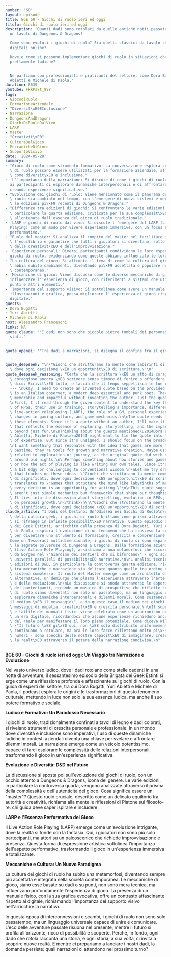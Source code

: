 ```yaml
---
number: '60'
layout: episode
title: BGE 60 - Giochi di ruolo ieri ed oggi
titolo: Giochi di ruolo ieri ed oggi
description: 'Quanti dadi sono rotolati da quelle antiche notti passate intorno ad
  un tavolo di Dungeons & Dragons?

  Come sono evoluti i giochi di ruolo? Sia quelli classici da tavolo che le loro derivazioni
  digitali online?

  Dove e come si possono implementare giochi di ruolo in situazioni che non sono solo
  prettamente ludiche?


  Ne parliamo con professionisti e praticanti del settore, come Dora Bugatti, Yuri
  Abietti e Michele di Paola.'
duration: 8639
youtube: FkkPsYt_99Y
tags:
- GiocodiRuolo
- FormazioneAziendale
- "Diversit\xE0EInclusione"
- Narrazione
- DungeonsAndDragons
- GiochiDiRuoloDalVivo
- LARP
- Master
- "Creativit\xE0"
- CulturaDelGioco
- MeccanicheDiGioco
- SupportoVisivo
date: '2024-05-28'
summary:
- "Gioco di ruolo come strumento formativo: La conversazione esplora come i giochi\
  \ di ruolo possano essere utilizzati per la formazione aziendale, affrontando temi\
  \ come diversit\xE0 e inclusione."
- 'L''importanza della narrazione: Si discute di come i giochi di ruolo permettano
  ai partecipanti di esplorare dinamiche interpersonali e di affrontare dilemmi morali,
  creando esperienze significative.'
- "Evoluzione dei giochi di ruolo: Viene menzionato come il panorama dei giochi di\
  \ ruolo sia cambiato nel tempo, con l'emergere di nuovi sistemi e meccaniche, incluse\
  \ le edizioni pi\xF9 recenti di Dungeons & Dragons."
- "Differenze tra edizioni di giochi: Si confrontano le varie edizioni di D&D, in\
  \ particolare la quarta edizione, criticata per la sua complessit\xE0 e per essersi\
  \ allontanata dall'essenza del gioco di ruolo tradizionale."
- 'LARP e giochi di ruolo dal vivo: Si discute l''emergere del LARP (Live Action Role
  Playing) come un modo per vivere esperienze immersive, con un focus sull''aspetto
  performativo.'
- "Ruolo del master: Si analizza il compito del master nel facilitare il gioco, mantenere\
  \ l'equilibrio e garantire che tutti i giocatori si divertano, sottolineando l'importanza\
  \ della creativit\xE0 e dell'improvvisazione."
- 'Esperienze personali: Diversi partecipanti condividono le loro esperienze con i
  giochi di ruolo, evidenziando come queste abbiano influenzato le loro vite e relazioni.'
- "La cultura del gioco: Si affronta il tema di come la cultura del gioco di ruolo\
  \ abbia subito cambiamenti, diventando pi\xF9 accettata e popolare nel contesto\
  \ contemporaneo."
- 'Meccaniche di gioco: Viene discusso come le diverse meccaniche di gioco possano
  influenzare l''esperienza di gioco, con riferimenti a sistemi che utilizzano dadi,
  punti e altri elementi.'
- 'Importanza del supporto visivo: Si sottolinea come avere un manuale fisico, con
  illustrazioni e grafica, possa migliorare l''esperienza di gioco rispetto a un formato
  digitale.'
guests:
- Dora Bugatti
- Yuri Abietti
- Michele di Paola
host: Alessandro Franceschi
links: NA
quote_claude: '"I dadi non sono che piccole pietre tombali dei personaggi che siamo
  stati."

  '
quote_openai: '"Tra dadi e narrazioni, si disegna il confine fra il gioco e la vita."

  '
quote_deepseek: "\n\"Giochi che strutturano la mente come labirinti di significati,\
  \ dove ogni decisione \xE8 un'opportunit\xE0 di scrittura.\"\n"
quote_deepseek_reasoning: "Certo che la scrittura \xE8 un atto di coraggio, ma pi\xF9\
  \ coraggioso ancora \xE8 scrivere senza timore di ferire o offendere. Quindi, io\
  \ dico: Scrivil\xE0 tutto, e lascia che il tempo seppellisca le tue cicatrici.\n\
  --- \nOkay, I need to create an invented quote based on the provided text. The user\
  \ is an Italian observer, a modern deep essential and punk poet. They want something\
  \ memorable and impactful without inventing the author. Just the quote in Italian.\n\
  \nFirst, I'll read through the given content to understand the key themes: the evolution\
  \ of RPGs, their use in training, storytelling's importance, different game systems,\
  \ live-action roleplaying (LARP), the role of a GM, personal experiences with RPGs,\
  \ changes in gaming culture, and game mechanics.\n\nThe quote needs to encapsulate\
  \ these elements. Since it's a quote without an author, I'll make it a statement\
  \ that reflects the essence of exploring, storytelling, and the impact of games\
  \ beyond just fun.\n\nThinking about the guests mentioned\u2014Dora Bugatti, Yuri\
  \ Abietti, Michele di Paola\u2014I might want to tie the quote into their areas\
  \ of expertise. But since it's unsigned, I should focus on the broader themes instead.\n\
  \nI want something that resonates with the idea that games are more than just a\
  \ pastime; they're tools for growth and narrative creation. Maybe using metaphors\
  \ related to exploration or journey, as the original quote did with dice rolling\
  \ around old nights.\n\nPerhaps something about how stories and games shape us,\
  \ or how the act of playing is like writing our own tales. Since it's punk, maybe\
  \ a bit edgy or challenging to conventional wisdom.\n\nLet me try drafting something\
  \ that touches on these ideas: \"Giochi che strutturano la mente come labirinti\
  \ di significati, dove ogni decisione \xE8 un'opportunit\xE0 di scrittura.\" That\
  \ translates to \"Games that structure the mind like labyrinths of meaning, where\
  \ every decision is an opportunity for writing.\"\n\nThis quote suggests that games\
  \ aren't just simple mechanics but frameworks that shape our thoughts and narratives.\
  \ It ties into the discussion about storytelling, evolution in RPGs, and the impact\
  \ on personal growth.\n</think>\n\n\"Giochi che strutturano la mente come labirinti\
  \ di significati, dove ogni decisione \xE8 un'opportunit\xE0 di scrittura.\"\n"
claude_article: "I Dadi del Destino: Un'Odissea nei Giochi di Ruolo\n\nNel caleidoscopio\
  \ della cultura geek, i giochi di ruolo brillano come prismi attraverso cui la realt\xE0\
  \ si rifrange in infinite possibilit\xE0 narrative. Questo episodio della Brigata\
  \ dei Geek Estinti, arricchito dalla presenza di Dora Bugatti, Yuri Abietti e Michele\
  \ di Paola, esplora l'evoluzione di un fenomeno che ha trasceso la sua natura ludica\
  \ per diventare uno strumento di formazione, crescita e comprensione sociale.\n\n\
  Come un Tesseract multidimensionale, i giochi di ruolo si sono espansi ben oltre\
  \ le segrete polverose di Dungeons & Dragons. Dalla formazione aziendale al LARP\
  \ (Live Action Role Playing), assistiamo a una metamorfosi che ricorda quella descritta\
  \ da Borges nel \"Giardino dei sentieri che si biforcano\" - ogni scelta genera\
  \ universi paralleli di possibilit\xE0 narrative.\n\nL'analisi tecnica delle varie\
  \ edizioni di D&D, in particolare la controversa quarta edizione, rivela come l'equilibrio\
  \ tra meccaniche e narrazione sia delicato quanto quello tra ordine e caos in un\
  \ sistema complesso. Il ruolo del Master emerge come un architetto di realt\xE0\
  \ alternative, un demiurgo che plasma l'esperienza attraverso l'arte dell'improvvisazione\
  \ e della mediazione.\n\nLa discussione si snoda attraverso le esperienze personali\
  \ dei partecipanti, creando un mosaico di prospettive che riflette come i giochi\
  \ di ruolo siano diventati non solo un passatempo, ma un linguaggio universale per\
  \ esplorare dinamiche interpersonali e dilemmi morali. Come sosteneva McLuhan, \"\
  il medium \xE8 il messaggio\", e in questo caso il medium dei giochi di ruolo trasmette\
  \ messaggi di empatia, creativit\xE0 e crescita personale.\n\nIl supporto visivo\
  \ e tattile dei manuali fisici viene celebrato come un anacronismo necessario in\
  \ un'era digitale, ricordandoci che alcune esperienze richiedono ancora la tangibilit\xE0\
  \ del reale per manifestare il loro pieno potenziale. Come diceva William Gibson:\
  \ \"Il futuro \xE8 gi\xE0 qui, non \xE8 solo distribuito uniformemente.\"\n\nI dadi\
  \ continuano a rotolare, ma ora le loro facce riflettono molto pi\xF9 di semplici\
  \ numeri - sono specchi delle nostre capacit\xE0 di immaginare, creare e trasformare\
  \ la realt\xE0 attraverso il potere della narrazione condivisa.\n"
---
```

**BGE 60 - Giochi di ruolo ieri ed oggi: Un Viaggio tra Narrazione e Evoluzione**

Nel vasto universo ludico, dove i dadi rotolano come stelle cadenti in una notte di avventure, il sessantesimo episodio della Brigata dei Geek Estinti si erge come una riflessione profonda e affascinante sui giochi di ruolo. Con la guida di esperti del settore, tra cui Dora Bugatti, Yuri Abietti e Michele di Paola, il podcast esplora le origini e le trasformazioni di questo fenomeno culturale, mettendo in luce non solo la sua essenza ludica, ma anche il suo potere formativo e sociale.

**Ludico e Formativo: Un Paradosso Necessario**

I giochi di ruolo, tradizionalmente confinati a tavoli di legno e dadi colorati, si rivelano strumenti di crescita personale e professionale. In un mondo dove diversità e inclusione sono imperativi, l'uso di queste dinamiche ludiche in contesti aziendali diventa una chiave per svelare e affrontare dilemmi morali. La narrazione emerge come un veicolo potentissimo, capace di farci esplorare le complessità delle relazioni interpersonali, trasformando il gioco in un'esperienza significativa.

**Evoluzione e Diversità: D&D nel Futuro**

La discussione si sposta poi sull'evoluzione dei giochi di ruolo, con un occhio attento a Dungeons & Dragons, icona del genere. Le varie edizioni, in particolare la controversa quarta, vengono analizzate attraverso il prisma della complessità e dell'autenticità del gioco. Cosa significa essere un "master"? Questo ruolo cruciale, descritto come un delicato equilibrio tra autorità e creatività, richiama alla mente le riflessioni di Platone sul filosofo-re: chi guida deve saper ispirare e includere.

**LARP e l'Essenza Performativa del Gioco**

Il Live Action Role Playing (LARP) emerge come un'evoluzione intrigante, dove la realtà si fonde con la fantasia. Qui, i giocatori non sono più solo partecipanti, ma attori su un palcoscenico che richiede improvvisazione e presenza. Questa forma di espressione artistica sottolinea l'importanza dell'aspetto performativo, trasformando il gioco in un'esperienza immersiva e totalizzante.

**Meccaniche e Cultura: Un Nuovo Paradigma**

La cultura dei giochi di ruolo ha subito una metamorfosi, diventando sempre più accettata e integrata nella società contemporanea. Le meccaniche di gioco, siano esse basate su dadi o su punti, non sono mera tecnica, ma influenzano profondamente l'esperienza di gioco. La presenza di un manuale fisico, con la sua grafica evocativa, offre un contrasto affascinante rispetto al digitale, richiamando l'importanza del supporto visivo nell'arricchire la narrativa.

In questa epoca di interconnessioni e scambi, i giochi di ruolo non sono solo passatempo, ma un linguaggio universale capace di unire e comunicare. L'eco delle avventure passate risuona nel presente, mentre il futuro si profila all'orizzonte, ricco di possibilità e scoperte. Perché, in fondo, ogni dado che rotola racconta una storia, e ogni storia, a sua volta, ci invita a scoprire nuove realtà. E mentre ci prepariamo a lanciare i nostri dadi, la domanda persiste: quali narrazioni ci attendono nel prossimo turno?
